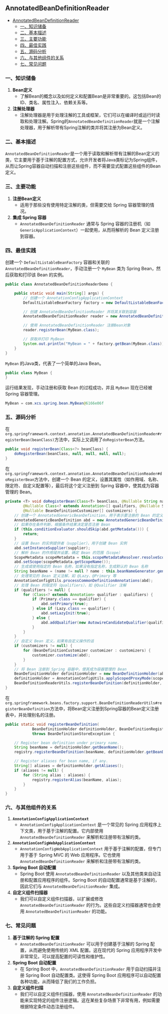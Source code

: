 ## AnnotatedBeanDefinitionReader

- [AnnotatedBeanDefinitionReader](#annotatedbeandefinitionreader)
  - [一、知识储备](#一知识储备)
  - [二、基本描述](#二基本描述)
  - [三、主要功能](#三主要功能)
  - [四、最佳实践](#四最佳实践)
  - [五、源码分析](#五源码分析)
  - [六、与其他组件的关系](#六与其他组件的关系)
  - [七、常见问题](#七常见问题)

### 一、知识储备

1. **Bean定义**
   - 了解Bean的概念以及如何定义和配置Bean是非常重要的。这包括Bean的ID、类名、属性注入、依赖关系等。
2. **注解处理器**
   + 注解处理器是用于处理注解的工具或框架，它们可以在编译时或运行时读取和处理注解。Spring的`AnnotatedBeanDefinitionReader`就是一个注解处理器，用于解析带有Spring注解的类并将其注册为Bean定义。

### 二、基本描述

`AnnotatedBeanDefinitionReader`是一个用于读取和解析带有注解的Bean定义的类，它主要用于基于注解的配置方式，允许开发者将Java类标记为Spring组件，从而让Spring容器自动扫描和注册这些组件，而不需要显式配置这些组件的Bean定义。

### 三、主要功能

1. **注册Bean定义**
   + 适用于那些没有使用特定注解的类，但需要交给 Spring 容器管理的情况。
2. **集成 Spring 容器**
   + `AnnotatedBeanDefinitionReader` 通常与 Spring 容器的注册机（如 `GenericApplicationContext`）一起使用，从而将解析的 Bean 定义注册到容器。

### 四、最佳实践

创建一个 `DefaultListableBeanFactory` 容器和关联的 `AnnotatedBeanDefinitionReader`，手动注册一个 `MyBean` 类为 Spring Bean，然后获取和打印该 Bean 的实例。

```java
public class AnnotatedBeanDefinitionReaderDemo {

    public static void main(String[] args) {
        // 创建一个 AnnotationConfigApplicationContext
        DefaultListableBeanFactory factory = new DefaultListableBeanFactory();

        // 创建 AnnotatedBeanDefinitionReader 并将其关联到容器
        AnnotatedBeanDefinitionReader reader = new AnnotatedBeanDefinitionReader(factory);

        // 使用 AnnotatedBeanDefinitionReader 注册Bean对象
        reader.registerBean(MyBean.class);

        // 获取并打印 MyBean
        System.out.println("MyBean = " + factory.getBean(MyBean.class));
    }
}
```

`MyBean` 的Java类，代表了一个简单的Java Bean。

```java
public class MyBean {
}
```

运行结果发现，手动注册和获取 Bean 的过程成功，并且 `MyBean` 现在已经被 Spring 容器管理。

```java
MyBean = com.xcs.spring.bean.MyBean@6166e06f
```

### 五、源码分析

在`org.springframework.context.annotation.AnnotatedBeanDefinitionReader#registerBean(beanClass)`方法中，实际上又调用了`doRegisterBean`方法。

```java
public void registerBean(Class<?> beanClass) {
    doRegisterBean(beanClass, null, null, null, null);
}
```

在`org.springframework.context.annotation.AnnotatedBeanDefinitionReader#doRegisterBean`方法中，创建一个 Bean 的定义，设置其属性（如作用域、名称、限定符、自定义配置等），最后将这个定义注册到 Spring 容器中，使其成为容器管理的 Bean。

```java
private <T> void doRegisterBean(Class<T> beanClass, @Nullable String name,
        @Nullable Class<? extends Annotation>[] qualifiers, @Nullable Supplier<T> supplier,
        @Nullable BeanDefinitionCustomizer[] customizers) {
    // 创建一个 AnnotatedGenericBeanDefinition，用于表示要注册的 Bean 的定义
    AnnotatedGenericBeanDefinition abd = new AnnotatedGenericBeanDefinition(beanClass);
    // 如果存在条件判断，根据条件结果决定是否注册 Bean
    if (this.conditionEvaluator.shouldSkip(abd.getMetadata())) {
        return;
    }
    // 设置 Bean 的实例提供者（supplier），用于创建 Bean 实例
    abd.setInstanceSupplier(supplier);
    // 解析 Bean 的作用域并设置，确定 Bean 的范围（Scope）
    ScopeMetadata scopeMetadata = this.scopeMetadataResolver.resolveScopeMetadata(abd);
    abd.setScope(scopeMetadata.getScopeName());
    // 生成或使用指定的 Bean 名称，如果没有指定名称，生成默认的 Bean 名称
    String beanName = (name != null ? name : this.beanNameGenerator.generateBeanName(abd, this.registry));
    // 处理常见的 Bean 定义注解，如 @Lazy、@Primary 等
    AnnotationConfigUtils.processCommonDefinitionAnnotations(abd);
    // 处理 Bean 的限定符（qualifiers），如 @Qualifier 注解
    if (qualifiers != null) {
        for (Class<? extends Annotation> qualifier : qualifiers) {
            if (Primary.class == qualifier) {
                abd.setPrimary(true);
            } else if (Lazy.class == qualifier) {
                abd.setLazyInit(true);
            } else {
                abd.addQualifier(new AutowireCandidateQualifier(qualifier));
            }
        }
    }
    // 自定义 Bean 定义，如果有自定义操作的话
    if (customizers != null) {
        for (BeanDefinitionCustomizer customizer : customizers) {
            customizer.customize(abd);
        }
    }
    // 将 Bean 注册到 Spring 容器中，使其成为容器管理的 Bean
    BeanDefinitionHolder definitionHolder = new BeanDefinitionHolder(abd, beanName);
    definitionHolder = AnnotationConfigUtils.applyScopedProxyMode(scopeMetadata, definitionHolder, this.registry);
    BeanDefinitionReaderUtils.registerBeanDefinition(definitionHolder, this.registry);
}
```

在`org.springframework.beans.factory.support.BeanDefinitionReaderUtils#registerBeanDefinition`方法中，将Bean定义注册到Spring容器的Bean定义注册表中，并处理别名的注册。

```java
public static void registerBeanDefinition(
			BeanDefinitionHolder definitionHolder, BeanDefinitionRegistry registry)
			throws BeanDefinitionStoreException {

    // Register bean definition under primary name.
    String beanName = definitionHolder.getBeanName();
    registry.registerBeanDefinition(beanName, definitionHolder.getBeanDefinition());

    // Register aliases for bean name, if any.
    String[] aliases = definitionHolder.getAliases();
    if (aliases != null) {
        for (String alias : aliases) {
            registry.registerAlias(beanName, alias);
        }
    }
}
```

### 六、与其他组件的关系

1. **`AnnotationConfigApplicationContext`**
   + `AnnotationConfigApplicationContext` 是一个常见的 Spring 应用程序上下文类，用于基于注解的配置。它内部使用 `AnnotatedBeanDefinitionReader` 来解析和注册带有注解的类。
2. **`AnnotationConfigWebApplicationContext`**
   + `AnnotationConfigWebApplicationContext` 用于基于注解的配置，但专门用于基于 Spring MVC 的 Web 应用程序。它也使用 `AnnotatedBeanDefinitionReader` 来解析和注册带有注解的类。
3. **Spring Boot 自动配置**
   + Spring Boot 使用 `AnnotatedBeanDefinitionReader` 以及其他类来自动注册和配置应用程序的组件。Spring Boot 的自动配置通常是基于注解的，因此它们与 `AnnotatedBeanDefinitionReader` 集成。
4. **自定义组件扫描器**
   + 我们可以自定义组件扫描器，以扩展或修改 `AnnotatedBeanDefinitionReader` 的行为。这些自定义扫描器通常也会使用 `AnnotatedBeanDefinitionReader` 的功能。

### 七、常见问题

1. **基于注解的 Spring 配置**
   + `AnnotatedBeanDefinitionReader` 可以用于创建基于注解的 Spring 配置，从而避免使用传统的 XML 配置。这在现代的 Spring 应用程序开发中非常常见，可以提高配置的可读性和维护性。
2. **Spring Boot 自动配置**
   + 在 Spring Boot 中，`AnnotatedBeanDefinitionReader` 用于自动扫描并注册 Spring Boot 自动配置类。这使得 Spring Boot 应用程序可以自动配置各种功能，从而降低了我们的工作负担。
3. **自定义组件扫描**
   + 我们可以自定义组件扫描器，使用 `AnnotatedBeanDefinitionReader` 的功能来实现特定的组件注册逻辑。这在某些复杂场景下非常有用，例如需要根据特定条件动态注册组件。